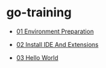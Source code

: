 # go-training


*   [01 Environment Preparation](https://github.com/catchplay/go-training/tree/master/01-environment-preparation)

*   [02 Install IDE And Extensions](https://github.com/catchplay/go-training/tree/master/02-install-ide-and-extensions)

*   [03 Hello World](https://github.com/catchplay/go-training/tree/master/03-hellword)